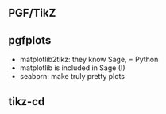 PGF/TikZ
--------


pgfplots
--------
* matplotlib2tikz: they know Sage, = Python
* matplotlib is included in Sage (!)
* seaborn: make truly pretty plots

tikz-cd
-------
